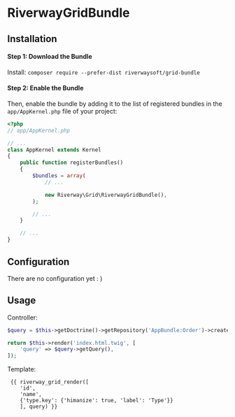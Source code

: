 RiverwayGridBundle
================

Installation
------------
#### Step 1: Download the Bundle
Install:
```composer require --prefer-dist riverwaysoft/grid-bundle```

#### Step 2: Enable the Bundle

Then, enable the bundle by adding it to the list of registered bundles
in the `app/AppKernel.php` file of your project:

```php
<?php
// app/AppKernel.php

// ...
class AppKernel extends Kernel
{
    public function registerBundles()
    {
        $bundles = array(
            // ...

            new Riverway\Grid\RiverwayGridBundle(),
        );

        // ...
    }

    // ...
}
```

Configuration
-------------
There are no configuration yet : )

Usage
-----
Controller:
```php
$query = $this->getDoctrine()->getRepository('AppBundle:Order')->createQueryBuilder('o')->getQuery();

return $this->render('index.html.twig', [
    'query' => $query->getQuery(),
]);

```

Template:
```
 {{ riverway_grid_render([
    'id',
    'name',
    {'type.key': {'himanize': true, 'label': 'Type'}}
    ], query) }}
```
